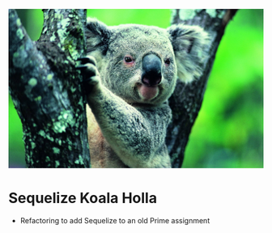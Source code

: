 ![Koala logo](public/images/koala.jpg)
# Sequelize Koala Holla
- Refactoring to add Sequelize to an old Prime assignment
